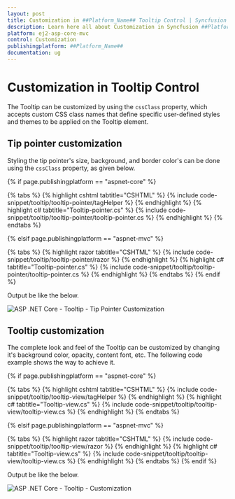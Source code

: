 ```yaml
---
layout: post
title: Customization in ##Platform_Name## Tooltip Control | Syncfusion
description: Learn here all about Customization in Syncfusion ##Platform_Name## Tooltip component of Syncfusion Essential JS 2 and more.
platform: ej2-asp-core-mvc
control: Customization
publishingplatform: ##Platform_Name##
documentation: ug
---
```



# Customization in Tooltip Control

The Tooltip can be customized by using the `cssClass` property, which accepts custom CSS class names that define specific user-defined styles and themes to be applied on the Tooltip element.

## Tip pointer customization

Styling the tip pointer's size, background, and border color's can be done using the `cssClass` property, as given below.

{% if page.publishingplatform == "aspnet-core" %}

{% tabs %}
{% highlight cshtml tabtitle="CSHTML" %}
{% include code-snippet/tooltip/tooltip-pointer/tagHelper %}
{% endhighlight %}
{% highlight c# tabtitle="Tooltip-pointer.cs" %}
{% include code-snippet/tooltip/tooltip-pointer/tooltip-pointer.cs %}
{% endhighlight %}
{% endtabs %}

{% elsif page.publishingplatform == "aspnet-mvc" %}

{% tabs %}
{% highlight razor tabtitle="CSHTML" %}
{% include code-snippet/tooltip/tooltip-pointer/razor %}
{% endhighlight %}
{% highlight c# tabtitle="Tooltip-pointer.cs" %}
{% include code-snippet/tooltip/tooltip-pointer/tooltip-pointer.cs %}
{% endhighlight %}
{% endtabs %}
{% endif %}



Output be like the below.

![ASP .NET Core - Tooltip - Tip Pointer Customization](./images/tip-pointer-customization.png)

## Tooltip customization

The complete look and feel of the Tooltip can be customized by changing it's background color, opacity, content font, etc. The following code example shows the way to achieve it.

{% if page.publishingplatform == "aspnet-core" %}

{% tabs %}
{% highlight cshtml tabtitle="CSHTML" %}
{% include code-snippet/tooltip/tooltip-view/tagHelper %}
{% endhighlight %}
{% highlight c# tabtitle="Tooltip-view.cs" %}
{% include code-snippet/tooltip/tooltip-view/tooltip-view.cs %}
{% endhighlight %}
{% endtabs %}

{% elsif page.publishingplatform == "aspnet-mvc" %}

{% tabs %}
{% highlight razor tabtitle="CSHTML" %}
{% include code-snippet/tooltip/tooltip-view/razor %}
{% endhighlight %}
{% highlight c# tabtitle="Tooltip-view.cs" %}
{% include code-snippet/tooltip/tooltip-view/tooltip-view.cs %}
{% endhighlight %}
{% endtabs %}
{% endif %}



Output be like the below.

![ASP .NET Core - Tooltip - Customization](./images/tooltip-customization.png)

